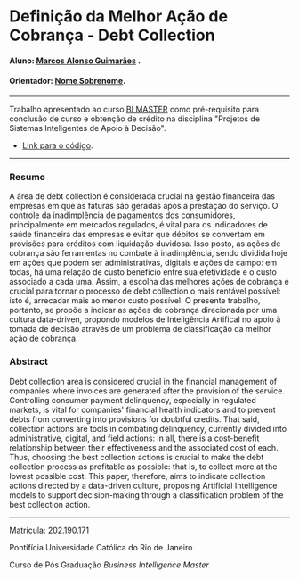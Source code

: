 <!-- antes de enviar a versão final, solicitamos que todos os comentários, colocados para orientação ao aluno, sejam removidos do arquivo -->

# Definição da Melhor Ação de Cobrança - Debt Collection

#### Aluno: [Marcos Alonso Guimarães](https://github.com/alonsoguimaraesmarcos) .
#### Orientador: [Nome Sobrenome](https://github.com/link_do_github).

---

Trabalho apresentado ao curso [BI MASTER](https://ica.puc-rio.ai/bi-master) como pré-requisito para conclusão de curso e obtenção de crédito na disciplina "Projetos de Sistemas Inteligentes de Apoio à Decisão".

- [Link para o código](https://github.com/link_do_repositorio/nome_do_arquivo_de_codigo). <!-- caso não aplicável, remover esta linha -->

---

### Resumo

<!-- trocar o texto abaixo pelo resumo do trabalho, em português -->

A área de debt collection é considerada crucial na gestão financeira das empresas em que as faturas são geradas após a prestação do serviço. O controle da inadimplência de pagamentos dos consumidores, principalmente em mercados regulados, é vital para os indicadores de saúde financeira das empresas e evitar que débitos se convertam em provisões para créditos com liquidação duvidosa. Isso posto, as ações de cobrança são ferramentas no combate à inadimplência, sendo dividida hoje em ações que podem ser administrativas, digitais e ações de campo: em todas, há uma relação de custo benefício entre sua efetividade e o custo associado a cada uma. Assim, a escolha das melhores ações de cobrança é crucial para tornar o processo de debt collection o mais rentável possível: isto é, arrecadar mais ao menor custo possível. O presente trabalho, portanto, se propõe a indicar as ações de cobrança direcionada por uma cultura data-driven, propondo modelos de Inteligência Artifical no apoio à tomada de decisão através de um problema de classificação da melhor ação de cobrança.

### Abstract <!-- Opcional! Caso não aplicável, remover esta seção -->

<!-- trocar o texto abaixo pelo resumo do trabalho, em inglês -->

Debt collection area is considered crucial in the financial management of companies where invoices are generated after the provision of the service. Controlling consumer payment delinquency, especially in regulated markets, is vital for companies' financial health indicators and to prevent debts from converting into provisions for doubtful credits. That said, collection actions are tools in combating delinquency, currently divided into administrative, digital, and field actions: in all, there is a cost-benefit relationship between their effectiveness and the associated cost of each. Thus, choosing the best collection actions is crucial to make the debt collection process as profitable as possible: that is, to collect more at the lowest possible cost. This paper, therefore, aims to indicate collection actions directed by a data-driven culture, proposing Artificial Intelligence models to support decision-making through a classification problem of the best collection action.

---

Matrícula: 202.190.171

Pontifícia Universidade Católica do Rio de Janeiro

Curso de Pós Graduação *Business Intelligence Master*
